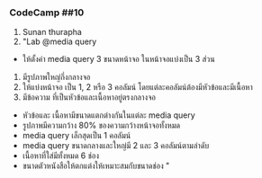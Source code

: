 ### CodeCamp ##10
1. Sunan thurapha
2. "Lab @media query
- ให้ตั้งค่า media query 3 ขนาดหน้าจอ
ในหน้าจอแบ่งเป็น 3 ส่วน
1. มีรูปภาพใหญ่กึ่งกลางจอ
2. ให้แบ่งหน้าจอ เป็น 1, 2 หรือ 3 คอลัมน์
โดยแต่ละคอลัมน์ต้องมีหัวข้อและมีเนื้อหา
3. มีข้อความ ที่เป็นหัวข้อและเนื้อหาอยู่ตรงกลางจอ
- หัวข้อและ เนื้อหามีขนาดแตกต่างกันในแต่ละ media query
- รูปภาพมีความกว้าง 80% ของความกว้างหน้าจอทั้งหมด
- media query เล็กสุดเป็น 1 คอลัมน์
- media query ขนาดกลางและใหญ่มี 2 และ 3 คอลัมน์ตามลำดับ
- เนื้อหาที่ใส่มีทั้งหมด 6 ช่อง
- ขนาดตัวหนังสือให้ตกแต่งให้เหมาะสมกับขนาดช่อง
"